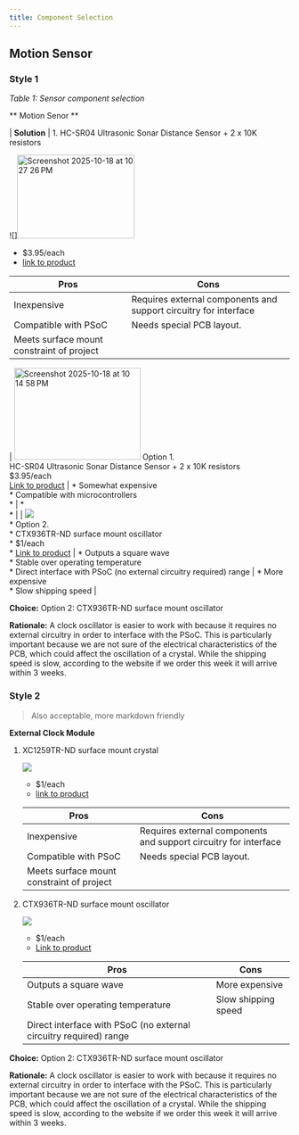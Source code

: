 ```yaml
---
title: Component Selection 
---
```


## Motion Sensor 

### Style 1


*Table 1: Sensor component selection*

** Motion Senor **

| **Solution**                                                                                                                                                                                      | 1. HC-SR04 Ultrasonic Sonar Distance Sensor + 2 x 10K resistors

  ![]<img width="211" height="150" alt="Screenshot 2025-10-18 at 10 27 26 PM" src="https://github.com/user-attachments/assets/7abf2537-c9ea-4a8d-bb97-12026be9bb76" />

* $3.95/each
* [link to product](http://www.digikey.com/product-detail/en/ECS-40.3-S-5PX-TR/XC1259TR-ND/827366)

| Pros                                      | Cons                                                             |
| ----------------------------------------- | ---------------------------------------------------------------- |
| Inexpensive                               | Requires external components and support circuitry for interface |
| Compatible with PSoC                      | Needs special PCB layout.                                        |
| Meets surface mount constraint of project |

| <img width="227" height="165" alt="Screenshot 2025-10-18 at 10 14 58 PM" src="https://github.com/user-attachments/assets/998a6734-bea9-4854-819e-57fa030f43fc" /> 
Option 1.<br> HC-SR04 Ultrasonic Sonar Distance Sensor + 2 x 10K resistors <br>$3.95/each<br>[Link to product]([http://www.digikey.com/product-detail/en/ECS-40.3-S-5PX-TR/XC1259TR-ND/827366](https://www.digikey.com/en/products/detail/adafruit-industries-llc/3942/9658069))                 | \* Somewhat expensive <br>\* Compatible with microcontrollers<br>\*                                               | \* <br>\*  |
| ![](image3.png)<br>\* Option 2. <br>\* CTX936TR-ND surface mount oscillator <br>\* $1/each <br>\* [Link to product](http://www.digikey.com/product-detail/en/636L3I001M84320/CTX936TR-ND/2292940) | \* Outputs a square wave <br>\* Stable over operating temperature <br> \* Direct interface with PSoC (no external circuitry required) range | * More expensive <br>\* Slow shipping speed                                                         |

**Choice:** Option 2: CTX936TR-ND surface mount oscillator

**Rationale:** A clock oscillator is easier to work with because it requires no external circuitry in order to interface with the PSoC. This is particularly important because we are not sure of the electrical characteristics of the PCB, which could affect the oscillation of a crystal. While the shipping speed is slow, according to the website if we order this week it will arrive within 3 weeks.

### Style 2

> Also acceptable, more markdown friendly

**External Clock Module**

1. XC1259TR-ND surface mount crystal

    ![](image1.png)

    * $1/each
    * [link to product](http://www.digikey.com/product-detail/en/ECS-40.3-S-5PX-TR/XC1259TR-ND/827366)

    | Pros                                      | Cons                                                             |
    | ----------------------------------------- | ---------------------------------------------------------------- |
    | Inexpensive                               | Requires external components and support circuitry for interface |
    | Compatible with PSoC                      | Needs special PCB layout.                                        |
    | Meets surface mount constraint of project |

1. CTX936TR-ND surface mount oscillator

    ![](image3.png)

    * $1/each
    * [Link to product](http://www.digikey.com/product-detail/en/636L3I001M84320/CTX936TR-ND/2292940)

    | Pros                                                              | Cons                |
    | ----------------------------------------------------------------- | ------------------- |
    | Outputs a square wave                                             | More expensive      |
    | Stable over operating temperature                                 | Slow shipping speed |
    | Direct interface with PSoC (no external circuitry required) range |

**Choice:** Option 2: CTX936TR-ND surface mount oscillator

**Rationale:** A clock oscillator is easier to work with because it requires no external circuitry in order to interface with the PSoC. This is particularly important because we are not sure of the electrical characteristics of the PCB, which could affect the oscillation of a crystal. While the shipping speed is slow, according to the website if we order this week it will arrive within 3 weeks.
